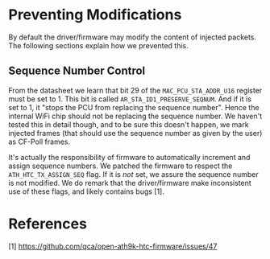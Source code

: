 # Preventing Modifications

By default the driver/firmware may modify the content of injected packets. The following sections explain how we prevented this.

## Sequence Number Control

From the datasheet we learn that bit 29 of the `MAC_PCU_STA_ADDR_U16` register must be set to 1. This bit is called `AR_STA_ID1_PRESERVE_SEQNUM`. And if it is set to 1, it "stops the PCU from replacing the sequence number". Hence the internal WiFi chip should not be replacing the sequence number. We haven't tested this in detail though, and to be sure this doesn't happen, we mark injected frames (that should use the sequence number as given by the user) as CF-Poll frames.

It's actually the responsibility of firmware to automatically increment and assign sequence numbers. We patched the firmware to respect the `ATH_HTC_TX_ASSIGN_SEQ` flag. If it is *not* set, we assure the sequence number is not modified. We do remark that the driver/firmware make inconsistent use of these flags, and likely contains bugs [1].

# References

[1] https://github.com/qca/open-ath9k-htc-firmware/issues/47

